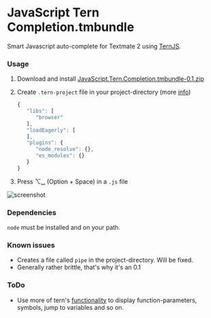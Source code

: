 # JavaScript Tern Completion.tmbundle

Smart Javascript auto-complete for Textmate 2 using [TernJS](http://ternjs.net).

### Usage
1. Download and install [JavaScript.Tern.Completion.tmbundle-0.1.zip](https://github.com/fab1an/JavaScript-Tern-Completion.tmbundle/releases/download/release%2F0.1/JavaScript.Tern.Completion.tmbundle-0.1.zip)
2. Create `.tern-project` file in your project-directory (more [info](http://ternjs.net/doc/manual.html))

   ```javascript
   {
      "libs": [
         "browser"
      ],
      "loadEagerly": [
      ],
      "plugins": {
         "node_resolve": {},
         "es_modules": {}
      }
   }
   ```
3. Press ⌥␣ (Option + Space) in a `.js` file

  ![screenshot](https://github.com/fab1an/JavaScript-Tern-Completion.tmbundle/blob/master/screenshot.png)

### Dependencies
`node` must be installed and on your path.

### Known issues
* Creates a file called `pipe` in the project-directory. Will be fixed.
* Generally rather brittle, that's why it's an 0.1

### ToDo
* Use more of tern's [functionality](http://ternjs.net/doc/manual.html) to display function-parameters, symbols, jump to variables and so on.
